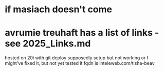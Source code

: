 # if masiach doesn't come

# avrumie treuhaft has a list of links - see 2025_Links.md

hosted on 20i with git deploy supposedly setup but not working or I might've fixed it, but not yet tested it
fqdn is inteleweb.com/tisha-beav

